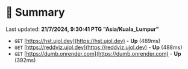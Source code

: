 # 📖 Summary
Last updated: **21/7/2024, 9:30:41 PTG "Asia/Kuala_Lumpur"**

- `GET` [https://hst.ujol.dev](https://hst.ujol.dev) - **Up** (489ms)
- `GET` [https://reddviz.ujol.dev](https://reddviz.ujol.dev) - **Up** (488ms)
- `GET` [https://dumb.onrender.com](https://dumb.onrender.com) - **Up** (392ms)
